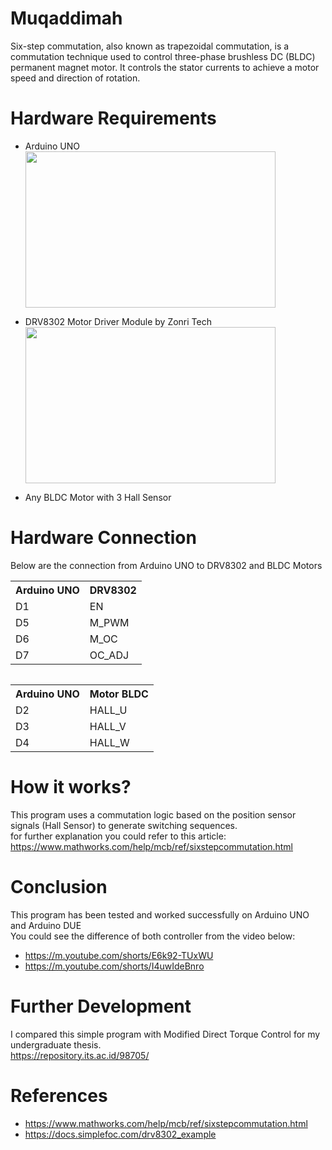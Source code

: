 # Muqaddimah
Six-step commutation, also known as trapezoidal commutation, is a commutation technique used to control three-phase brushless DC (BLDC) permanent magnet motor. 
It controls the stator currents to achieve a motor speed and direction of rotation.

# Hardware Requirements
- Arduino UNO <br/>
  <img src="https://github.com/zulfiar-am/six-step-commutation/assets/63053239/3cfb10b2-f3c1-43d6-b9a6-64da90646957" width="400" height="250">

- DRV8302 Motor Driver Module by Zonri Tech <br/>
  <img src="https://github.com/zulfiar-am/six-step-commutation/assets/63053239/7e5b1d96-519d-42d0-9e17-71848dd53193" width="400" height="250">
  
- Any BLDC Motor with 3 Hall Sensor

# Hardware Connection
Below are the connection from Arduino UNO to DRV8302 and BLDC Motors
<table>
  <tr>
    <th>Arduino UNO</th>
    <th>DRV8302</th>
  </tr>
  <tr>
    <td>D1</td>
    <td>EN</td>
  </tr>
  <tr>
    <td>D5</td>
    <td>M_PWM</td>
  </tr>
  <tr>
    <td>D6</td>
    <td>M_OC</td>
  </tr>
  <tr>
    <td>D7</td>
    <td>OC_ADJ</td>
  </tr>
<table/>

  <table>
  <tr>
    <th>Arduino UNO</th>
    <th>Motor BLDC</th>
  </tr>
  <tr>
    <td>D2</td>
    <td>HALL_U</td>
  </tr>
  <tr>
    <td>D3</td>
    <td>HALL_V</td>
  </tr>
  <tr>
    <td>D4</td>
    <td>HALL_W</td>
  </tr>
  <table/>

  # How it works?
  This program uses a commutation logic based on the position sensor signals (Hall Sensor) to generate switching sequences. <br/>
  for further explanation you could refer to this article: <br/>
  https://www.mathworks.com/help/mcb/ref/sixstepcommutation.html

  # Conclusion
  This program has been tested and worked successfully on Arduino UNO and Arduino DUE <br/>
  You could see the difference of both controller from the video below: <br/>
  - https://m.youtube.com/shorts/E6k92-TUxWU
  - https://m.youtube.com/shorts/I4uwIdeBnro
  
  # Further Development
  I compared this simple program with Modified Direct Torque Control for my undergraduate thesis. <br/>
  https://repository.its.ac.id/98705/
  
  # References
  - https://www.mathworks.com/help/mcb/ref/sixstepcommutation.html
  - https://docs.simplefoc.com/drv8302_example
  

  
